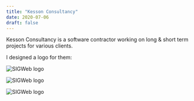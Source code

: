 ```yaml
---
title: "Kesson Consultancy"
date: 2020-07-06
draft: false
---
```


Kesson Consultancy is a software contractor working on long & short term projects for various clients.

I designed a logo for them:

![SIGWeb logo](/kesson/logo.png)

![SIGWeb logo](/kesson/fav.png)

![SIGWeb logo](/kesson/options.png)